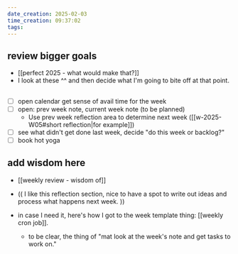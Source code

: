 ```yaml
---
date_creation: 2025-02-03
time_creation: 09:37:02
tags:
---
```

## review bigger goals
- [[perfect 2025 - what would make that?]]
- I look at these ^^ and then decide what I'm going to bite off at that point.

## 
- [ ] open calendar get sense of avail time for the week
- [ ] open: prev week note, current week note (to be planned)
	- Use prev week reflection area to determine next week ([[w-2025-W05#short reflection|for example]])
- [ ] see what didn't get done last week, decide "do this week or backlog?"
- [ ] book hot yoga

## add wisdom here
- [[weekly review - wisdom of]]

- (( I like this reflection section, nice to have a spot to write out ideas and process what happens next week. ))
- in case I need it, here's how I got to the week template thing: [[weekly cron job]].
	- to be clear, the thing of "mat look at the week's note and get tasks to work on."
